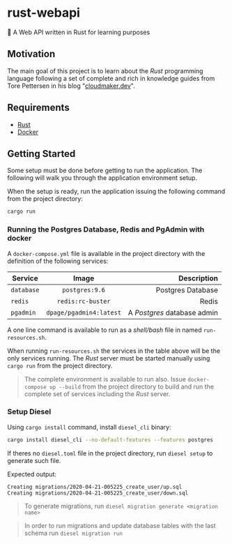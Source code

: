 # rust-webapi
🦀 A Web API written in Rust for learning purposes

## Motivation
The main goal of this project is to learn about the *Rust* programming language
following a set of complete and rich in knowledge guides from Tore Pettersen in his
blog "[cloudmaker.dev](https://cloudmaker.dev/)".

## Requirements
- [Rust](https://rustup.rs/)
- [Docker](https://www.docker.com/)

## Getting Started
Some setup must be done before getting to run the application.
The following will walk you through the application environment setup.

When the setup is ready, run the application issuing the following command
from the project directory:

```sh
cargo run
```

### Running the Postgres Database, Redis and PgAdmin with docker
A `docker-compose.yml` file is available in the project directory
with the definition of the following services:

| Service   | Image                   | Description                 |
| --------- |:-----------------------:| ---------------------------:|
| `database`| `postgres:9.6`          | Postgres Database           |
| `redis`   | `redis:rc-buster`       | Redis                       |
| `pgadmin` | `dpage/pgadmin4:latest` | A *Postgres* database admin |

A one line command is available to run as a *shell/bash* file in named `run-resources.sh`.

When running `run-resources.sh` the services in the table above will be the
only services running. The *Rust* server must be started manually
using `cargo run` from the project directory.

> The complete environment is available to run also. Issue `docker-compose up --build` from the project directory to build and run the complete set of services including the *Rust* server.

### Setup Diesel
Using `cargo install` command, install `diesel_cli` binary:

```sh
cargo install diesel_cli --no-default-features --features postgres
```

If theres no `diesel.toml` file in the project directory,
run `diesel setup` to generate such file.

Expected output:

```log
Creating migrations/2020-04-21-005225_create_user/up.sql
Creating migrations/2020-04-21-005225_create_user/down.sql
```

> To generate migrations, run `diesel migration generate <migration name>`

> In order to run migrations and update database tables with the last schema run `diesel migration run`
